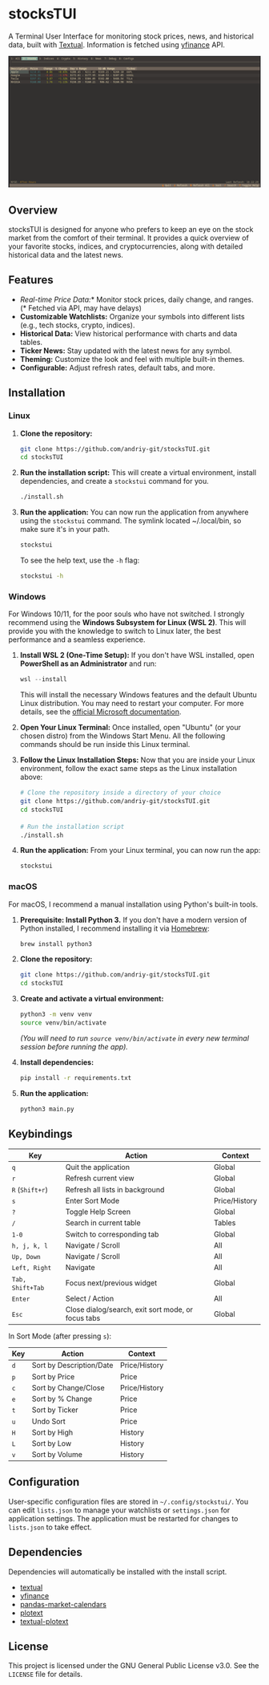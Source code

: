 # stocksTUI

A Terminal User Interface for monitoring stock prices, news, and historical data, built with [Textual](https://github.com/textualize/textual). Information is fetched using [yfinance](https://github.com/ranaroussi/yfinance) API.

![stocksTUI Screenshot](https://raw.githubusercontent.com/andriy-git/stocksTUI/main/assets/screenshot.png)

## Overview

stocksTUI is designed for anyone who prefers to keep an eye on the stock market from the comfort of their terminal. It provides a quick overview of your favorite stocks, indices, and cryptocurrencies, along with detailed historical data and the latest news.

## Features

-   **Real-time* Price Data:** Monitor stock prices, daily change, and ranges. (* Fetched via API, may have delays)
-   **Customizable Watchlists:** Organize your symbols into different lists (e.g., tech stocks, crypto, indices).
-   **Historical Data:** View historical performance with charts and data tables.
-   **Ticker News:** Stay updated with the latest news for any symbol.
-   **Theming:** Customize the look and feel with multiple built-in themes.
-   **Configurable:** Adjust refresh rates, default tabs, and more.

## Installation

### Linux

1.  **Clone the repository:**
    ```bash
    git clone https://github.com/andriy-git/stocksTUI.git
    cd stocksTUI
    ```

2.  **Run the installation script:**
    This will create a virtual environment, install dependencies, and create a `stockstui` command for you.
    ```bash
    ./install.sh
    ```

3.  **Run the application:**
    You can now run the application from anywhere using the `stockstui` command. The symlink located ~/.local/bin, so make sure it's in your path.
    ```bash
    stockstui
    ```
    To see the help text, use the `-h` flag:
    ```bash
    stockstui -h
    ```

### Windows

For Windows 10/11, for the poor souls who have not switched. I strongly recommend using the **Windows Subsystem for Linux (WSL 2)**. This will provide you with the knowledge to switch to Linux later, the best performance and a seamless experience.

1.  **Install WSL 2 (One-Time Setup):**
    If you don't have WSL installed, open **PowerShell as an Administrator** and run:
    ```powershell
    wsl --install
    ```
    This will install the necessary Windows features and the default Ubuntu Linux distribution. You may need to restart your computer. For more details, see the [official Microsoft documentation](https://docs.microsoft.com/en-us/windows/wsl/install).

2.  **Open Your Linux Terminal:**
    Once installed, open "Ubuntu" (or your chosen distro) from the Windows Start Menu. All the following commands should be run inside this Linux terminal.

3.  **Follow the Linux Installation Steps:**
    Now that you are inside your Linux environment, follow the exact same steps as the Linux installation above:
    ```bash
    # Clone the repository inside a directory of your choice
    git clone https://github.com/andriy-git/stocksTUI.git
    cd stocksTUI

    # Run the installation script
    ./install.sh
    ```

4.  **Run the application:**
    From your Linux terminal, you can now run the app:
    ```bash
    stockstui
    ```

### macOS

For macOS, I recommend a manual installation using Python's built-in tools.

1.  **Prerequisite: Install Python 3.**
    If you don't have a modern version of Python installed, I recommend installing it via [Homebrew](https://brew.sh/):
    ```bash
    brew install python3
    ```

2.  **Clone the repository:**
    ```bash
    git clone https://github.com/andriy-git/stocksTUI.git
    cd stocksTUI
    ```

3.  **Create and activate a virtual environment:**
    ```bash
    python3 -m venv venv
    source venv/bin/activate
    ```
    *(You will need to run `source venv/bin/activate` in every new terminal session before running the app).*

4.  **Install dependencies:**
    ```bash
    pip install -r requirements.txt
    ```

5.  **Run the application:**
    ```bash
    python3 main.py
    ```

## Keybindings

| Key             | Action                        | Context      |
| --------------- | ----------------------------- | ------------ |
| `q`             | Quit the application          | Global       |
| `r`             | Refresh current view          | Global       |
| `R` (`Shift+r`) | Refresh all lists in background | Global       |
| `s`             | Enter Sort Mode               | Price/History |
| `?`             | Toggle Help Screen            | Global       |
| `/`             | Search in current table       | Tables       |
| `1-0`           | Switch to corresponding tab   | Global       |
| `h, j, k, l`    | Navigate / Scroll             | All          |
| `Up, Down`      | Navigate / Scroll             | All          |
| `Left, Right`   | Navigate                      | All          |
| `Tab, Shift+Tab`| Focus next/previous widget    | Global       |
| `Enter`         | Select / Action               | All          |
| `Esc`           | Close dialog/search, exit sort mode, or focus tabs | Global |

In Sort Mode (after pressing `s`):

| Key | Action               | Context       |
| --- | -------------------- | ------------- |
| `d` | Sort by Description/Date | Price/History |
| `p` | Sort by Price        | Price         |
| `c` | Sort by Change/Close | Price/History |
| `e` | Sort by % Change     | Price         |
| `t` | Sort by Ticker       | Price         |
| `u` | Undo Sort            | Price         |
| `H` | Sort by High         | History       |
| `L` | Sort by Low          | History       |
| `v` | Sort by Volume       | History       |

## Configuration

User-specific configuration files are stored in `~/.config/stockstui/`. You can edit `lists.json` to manage your watchlists or `settings.json` for application settings. The application must be restarted for changes to `lists.json` to take effect.

## Dependencies
Dependencies will automatically be installed with the install script.
-   [textual](https://github.com/textualize/textual)
-   [yfinance](https://github.com/ranaroussi/yfinance)
-   [pandas-market-calendars](https://github.com/rsheftel/pandas_market_calendars)
-   [plotext](https://github.com/pplcc/plotext)
-   [textual-plotext](https://github.com/Textualize/textual-plotext)

## License

This project is licensed under the GNU General Public License v3.0. See the `LICENSE` file for details.

